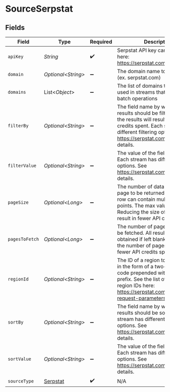 # SourceSerpstat


## Fields

| Field                                                                                                                                                                                                              | Type                                                                                                                                                                                                               | Required                                                                                                                                                                                                           | Description                                                                                                                                                                                                        |
| ------------------------------------------------------------------------------------------------------------------------------------------------------------------------------------------------------------------ | ------------------------------------------------------------------------------------------------------------------------------------------------------------------------------------------------------------------ | ------------------------------------------------------------------------------------------------------------------------------------------------------------------------------------------------------------------ | ------------------------------------------------------------------------------------------------------------------------------------------------------------------------------------------------------------------ |
| `apiKey`                                                                                                                                                                                                           | *String*                                                                                                                                                                                                           | :heavy_check_mark:                                                                                                                                                                                                 | Serpstat API key can be found here: https://serpstat.com/users/profile/                                                                                                                                            |
| `domain`                                                                                                                                                                                                           | *Optional\<String>*                                                                                                                                                                                                | :heavy_minus_sign:                                                                                                                                                                                                 | The domain name to get data for (ex. serpstat.com)                                                                                                                                                                 |
| `domains`                                                                                                                                                                                                          | List\<*Object*>                                                                                                                                                                                                    | :heavy_minus_sign:                                                                                                                                                                                                 | The list of domains that will be used in streams that support batch operations                                                                                                                                     |
| `filterBy`                                                                                                                                                                                                         | *Optional\<String>*                                                                                                                                                                                                | :heavy_minus_sign:                                                                                                                                                                                                 | The field name by which the results should be filtered. Filtering the results will result in fewer API credits spent. Each stream has different filtering options. See https://serpstat.com/api/ for more details. |
| `filterValue`                                                                                                                                                                                                      | *Optional\<String>*                                                                                                                                                                                                | :heavy_minus_sign:                                                                                                                                                                                                 | The value of the field to filter by. Each stream has different filtering options. See https://serpstat.com/api/ for more details.                                                                                  |
| `pageSize`                                                                                                                                                                                                         | *Optional\<Long>*                                                                                                                                                                                                  | :heavy_minus_sign:                                                                                                                                                                                                 | The number of data rows per page to be returned. Each data row can contain multiple data points. The max value is 1000. Reducing the size of the page will result in fewer API credits spent.                      |
| `pagesToFetch`                                                                                                                                                                                                     | *Optional\<Long>*                                                                                                                                                                                                  | :heavy_minus_sign:                                                                                                                                                                                                 | The number of pages that should be fetched. All results will be obtained if left blank. Reducing the number of pages will result in fewer API credits spent.                                                       |
| `regionId`                                                                                                                                                                                                         | *Optional\<String>*                                                                                                                                                                                                | :heavy_minus_sign:                                                                                                                                                                                                 | The ID of a region to get data from in the form of a two-letter country code prepended with the g_ prefix. See the list of supported region IDs here: https://serpstat.com/api/664-request-parameters-v4/.         |
| `sortBy`                                                                                                                                                                                                           | *Optional\<String>*                                                                                                                                                                                                | :heavy_minus_sign:                                                                                                                                                                                                 | The field name by which the results should be sorted. Each stream has different sorting options. See https://serpstat.com/api/ for more details.                                                                   |
| `sortValue`                                                                                                                                                                                                        | *Optional\<String>*                                                                                                                                                                                                | :heavy_minus_sign:                                                                                                                                                                                                 | The value of the field to sort by. Each stream has different sorting options. See https://serpstat.com/api/ for more details.                                                                                      |
| `sourceType`                                                                                                                                                                                                       | [Serpstat](../../models/shared/Serpstat.md)                                                                                                                                                                        | :heavy_check_mark:                                                                                                                                                                                                 | N/A                                                                                                                                                                                                                |